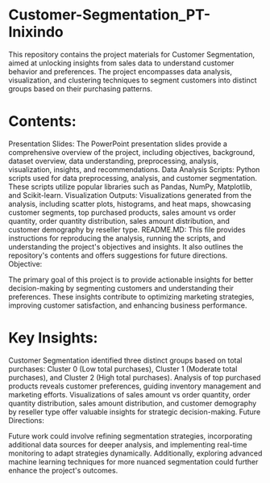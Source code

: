 # Customer-Segmentation_PT-Inixindo
This repository contains the project materials for Customer Segmentation, aimed at unlocking insights from sales data to understand customer behavior and preferences. The project encompasses data analysis, visualization, and clustering techniques to segment customers into distinct groups based on their purchasing patterns.


# Contents:

Presentation Slides: The PowerPoint presentation slides provide a comprehensive overview of the project, including objectives, background, dataset overview, data understanding, preprocessing, analysis, visualization, insights, and recommendations.
Data Analysis Scripts: Python scripts used for data preprocessing, analysis, and customer segmentation. These scripts utilize popular libraries such as Pandas, NumPy, Matplotlib, and Scikit-learn.
Visualization Outputs: Visualizations generated from the analysis, including scatter plots, histograms, and heat maps, showcasing customer segments, top purchased products, sales amount vs order quantity, order quantity distribution, sales amount distribution, and customer demography by reseller type.
README.MD: This file provides instructions for reproducing the analysis, running the scripts, and understanding the project's objectives and insights. It also outlines the repository's contents and offers suggestions for future directions.
Objective:

The primary goal of this project is to provide actionable insights for better decision-making by segmenting customers and understanding their preferences. These insights contribute to optimizing marketing strategies, improving customer satisfaction, and enhancing business performance.

# Key Insights:

Customer Segmentation identified three distinct groups based on total purchases: Cluster 0 (Low total purchases), Cluster 1 (Moderate total purchases), and Cluster 2 (High total purchases).
Analysis of top purchased products reveals customer preferences, guiding inventory management and marketing efforts.
Visualizations of sales amount vs order quantity, order quantity distribution, sales amount distribution, and customer demography by reseller type offer valuable insights for strategic decision-making.
Future Directions:

Future work could involve refining segmentation strategies, incorporating additional data sources for deeper analysis, and implementing real-time monitoring to adapt strategies dynamically. Additionally, exploring advanced machine learning techniques for more nuanced segmentation could further enhance the project's outcomes.
